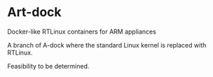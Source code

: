 Art-dock
========

Docker-like RTLinux containers for ARM appliances

A branch of A-dock where the standard Linux kernel is replaced with RTLinux.

Feasibility to be determined.
